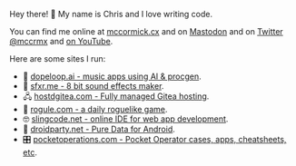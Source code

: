 Hey there! 👋 My name is Chris and I love writing code.

You can find me online at [mccormick.cx](https://mccormick.cx)
and on <a rel="me" href="https://mccormick.cx/@chris">Mastodon</a>
and on [Twitter @mccrmx](https://twitter.com/mccrmx)
and [on YouTube](https://www.youtube.com/user/mccormix).

Here are some sites I run:

 * 🎹 [dopeloop.ai - music apps using AI & procgen](https://dopeloop.ai).
 * 👾 [sfxr.me - 8 bit sound effects maker](https://sfxr.me).
 * 🖧 [hostdgitea.com - Fully managed Gitea hosting](https://hostedgitea.com).
 * 🧝 [rogule.com - a daily roguelike game](https://rogule.com).
 * 🤓 [slingcode.net - online IDE for web app development](https://slingcode.net).
 * 📱 [droidparty.net - Pure Data for Android](https://droidparty.net).
 * 🎛️ [pocketoperations.com - Pocket Operator cases, apps, cheatsheets, etc](https://pocketoperations.com).

<!--

 * 🎮 [thepunkcollective.com - one game per month games company](https://thepunkcollective.com).
 * infinitelives.github.io - [game dev with Clojure](https://infinitelives.github.io).
 * svgflipbook.com - [inkscape animation](https://svgflipbook.com).
 * hostedgitea.com - [you can get a hosted Gitea box here](https://hostedgitea.com).

-->

<!--
<div align="center">
  <a href="https://chr15m.itch.io/roguelike-browser-boilerplate">
    <img src="https://img.itch.zone/aW1nLzQwMDczOTAucG5n/315x250%23c/WaOcnf.png"
         title="Roguelike Browser Boilerplate"
         alt="Roguelike Browser Boilerplate"/><br/>
    Want to make your own roguelike game?<br/>
    Use this web app template to get a head start.
  </a>

  <a href="https://slingcode.net/">
    <img src="slingcode-banner.png"
         title="Slingcode online editor"
         alt="Slingcode online editor"
         width="315"><br/>
    Slingcode is a beginner-friendly web based
    IDE and personal computing platform.
  </a>

  <a href="">
    <img src="https://raw.githubusercontent.com/infinitelives/px3d/master/gifs/around.gif"
         title="px3d"
         alt="px3d"
         width="315"><br/>
    px3d ClojureScript 3d game engine<br/>
    with Blender live-reloading.
  </a>
</div>
-->

<!--
![GitHub statistics for chr15m](https://github-readme-stats.vercel.app/api?username=chr15m&show_icons=true&count_private=true&hide_rank=true)
-->
